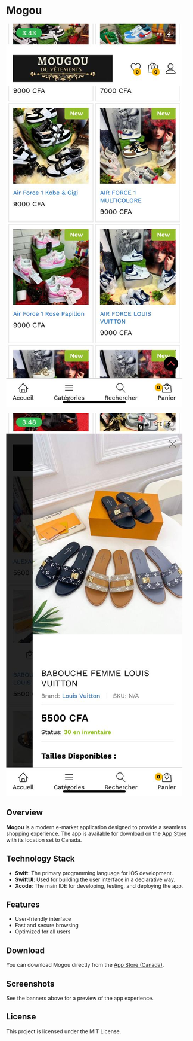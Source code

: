 # Mogou

![home](/assets/images/mougou_4.jpeg)


![detail page](/assets/images/mougou_3.jpeg)

## Overview

**Mogou** is a modern e-market application designed to provide a seamless shopping experience. The app is available for download on the [App Store](https://apps.apple.com/ca/app/) with its location set to Canada.

## Technology Stack

- **Swift**: The primary programming language for iOS development.
- **SwiftUI**: Used for building the user interface in a declarative way.
- **Xcode**: The main IDE for developing, testing, and deploying the app.

## Features
- User-friendly interface
- Fast and secure browsing
- Optimized for all users

## Download

You can download Mogou directly from the [App Store (Canada)](https://apps.apple.com/ca/app/).

## Screenshots

See the banners above for a preview of the app experience.

## License

This project is licensed under the MIT License. 
